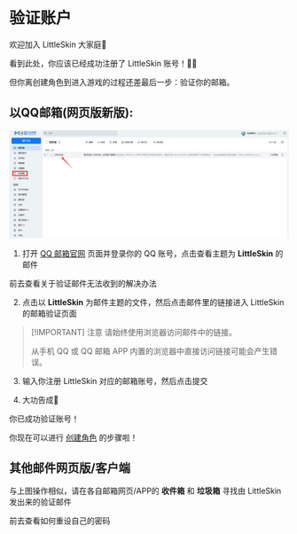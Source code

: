 # 验证账户

欢迎加入 LittleSkin 大家庭🎉

看到此处，你应该已经成功注册了 LittleSkin 账号！🎉🎉

但你离创建角色到进入游戏的过程还差最后一步：验证你的邮箱。

## 以QQ邮箱(网页版新版):

![open-page](./assets/verify-account/QQMail-MainPage-New.webp)
1. 打开 [<BSSection><FA :icon="faEnvelope" /> QQ 邮箱官网</BSSection>](https://mail.qq.com) 页面并登录你的 QQ 账号，点击查看主题为 **LittleSkin** 的邮件

<NCard title="😢 收不到验证邮件？" link="/faq/site#no-email" >
前去查看关于验证邮件无法收到的解决办法
</NCard>

2. 点击以 **LittleSkin** 为邮件主题的文件，然后点击邮件里的链接进入 LittleSkin 的邮箱验证页面

> [!IMPORTANT] 注意
> 请始终使用浏览器访问邮件中的链接。
>
> 从手机 QQ 或 QQ 邮箱 APP 内置的浏览器中直接访问链接可能会产生错误。

3. 输入你注册 <BSSection>LittleSkin</BSSection> 对应的邮箱账号，然后点击<BSSection>提交</BSSection>

4. 大功告成🎉

  你已成功验证账号！

你现在可以进行 [<BSSection><FA :icon="faUsers" /> 创建角色</BSSection>](https://littleskin.cn/user/player) 的步骤啦！

## 其他邮件网页版/客户端

与上图操作相似，请在各自邮箱网页/APP的 **收件箱** 和 **垃圾箱** 寻找由 <BSSection>LittleSkin</BSSection> 发出来的验证邮件

<NCard title="😢 忘记密码了怎么办？" link="/faq/site#reset-password" >
前去查看如何重设自己的密码
</NCard>
